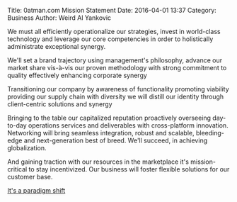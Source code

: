 Title: 0atman.com Mission Statement
Date: 2016-04-01 13:37
Category: Business
Author: Weird Al Yankovic

We must all efficiently operationalize our strategies, invest in world-class technology and leverage our core competencies in order to holistically administrate exceptional synergy.

We'll set a brand trajectory using management's philosophy, advance our market share vis-à-vis our proven methodology with strong commitment to quality effectively enhancing corporate synergy

Transitioning our company by awareness of functionality promoting viability providing our supply chain with diversity we will distill our identity through client-centric solutions and synergy

Bringing to the table our capitalized reputation proactively overseeing day-to-day operations services and deliverables with cross-platform innovation. Networking will bring seamless integration, robust and scalable, bleeding-edge and next-generation best of breed. We'll succeed, in achieving globalization.

And gaining traction with our resources in the marketplace it's mission-critical to stay incentivized. Our business will foster flexible solutions for our customer base.

[It's a paradigm shift](https://www.youtube.com/watch?v=GyV_UG60dD4)
